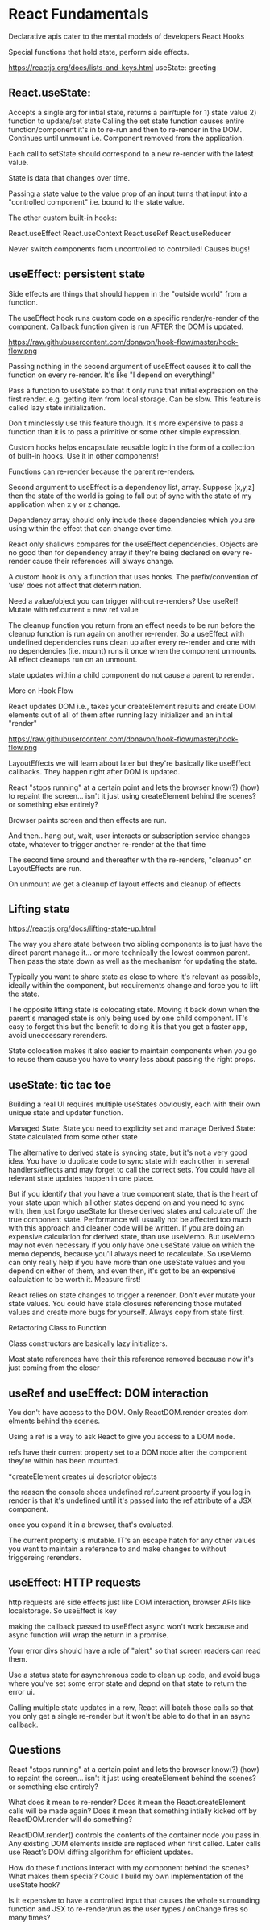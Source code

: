 # React Fundamentals

Declarative apis cater to the mental models of developers React Hooks

Special functions that hold state, perform side effects.

https://reactjs.org/docs/lists-and-keys.html useState: greeting

## React.useState:

Accepts a single arg for intial state, returns a pair/tuple for 1) state
value 2) function to update/set state Calling the set state function causes
entire function/component it's in to re-run and then to re-render in the DOM.
Continues until unmount i.e. Component removed from the application.

Each call to setState should correspond to a new re-render with the latest
value.

State is data that changes over time.

Passing a state value to the value prop of an input turns that input into a
"controlled component" i.e. bound to the state value.

The other custom built-in hooks:

React.useEffect React.useContext React.useRef React.useReducer

Never switch components from uncontrolled to controlled! Causes bugs!

## useEffect: persistent state

Side effects are things that should happen in the "outside world" from a
function.

The useEffect hook runs custom code on a specific render/re-render of the
component. Callback function given is run AFTER the DOM is updated.

https://raw.githubusercontent.com/donavon/hook-flow/master/hook-flow.png

Passing nothing in the second argument of useEffect causes it to call the
function on every re-render. It's like "I depend on everything!"

Pass a function to useState so that it only runs that initial expression on the
first render. e.g. getting item from local storage. Can be slow. This feature is
called lazy state initialization.

Don't mindlessly use this feature though. It's more expensive to pass a function
than it is to pass a primitive or some other simple expression.

Custom hooks helps encapsulate reusable logic in the form of a collection of
built-in hooks. Use it in other components!

Functions can re-render because the parent re-renders.

Second argument to useEffect is a dependency list, array. Suppose [x,y,z] then
the state of the world is going to fall out of sync with the state of my
application when x y or z change.

Dependency array should only include those dependencies which you are using
within the effect that can change over time.

React only shallows compares for the useEffect dependencies. Objects are no good
then for dependency array if they're being declared on every re-render cause
their references will always change.

A custom hook is only a function that uses hooks. The prefix/convention of 'use'
does not affect that determination.

Need a value/object you can trigger without re-renders? Use useRef! Mutate with
ref.current = new ref value

The cleanup function you return from an effect needs to be run before the
cleanup function is run again on another re-render. So a useEffect with
undefined dependencies runs clean up after every re-render and one with no
dependencies (i.e. mount) runs it once when the component unmounts. All effect
cleanups run on an unmount.

state updates within a child component do not cause a parent to rerender.

More on Hook Flow

React updates DOM i.e., takes your createElement results and create DOM elements
out of all of them after running lazy initializer and an initial "render"

https://raw.githubusercontent.com/donavon/hook-flow/master/hook-flow.png

LayoutEffects we will learn about later but they're basically like useEffect
callbacks. They happen right after DOM is updated.

React "stops running" at a certain point and lets the browser know(?) (how) to
repaint the screen... isn't it just using createElement behind the scenes? or
something else entirely?

Browser paints screen and then effects are run.

And then.. hang out, wait, user interacts or subscription service changes ctate,
whatever to trigger another re-render at the that time

The second time around and thereafter with the re-renders, "cleanup" on
LayoutEffects are run.

On unmount we get a cleanup of layout effects and cleanup of effects

## Lifting state

https://reactjs.org/docs/lifting-state-up.html

The way you share state between two sibling components is to just have the
direct parent manage it... or more technically the lowest common parent. Then
pass the state down as well as the mechanism for updating the state.

Typically you want to share state as close to where it's relevant as possible,
ideally within the component, but requirements change and force you to lift the
state.

The opposite lifting state is colocating state. Moving it back down when the
parent's managed state is only being used by one child component. IT's easy to
forget this but the benefit to doing it is that you get a faster app, avoid
uneccessary rerenders.

State colocation makes it also easier to maintain components when you go to
reuse them cause you have to worry less about passing the right props.

## useState: tic tac toe

Building a real UI requires multiple useStates obviously, each with their own
unique state and updater function.

Managed State: State you need to explicity set and manage Derived State: State
calculated from some other state

The alternative to derived state is syncing state, but it's not a very good
idea. You have to duplicate code to sync state with each other in several
handlers/effects and may forget to call the correct sets. You could have all
relevant state updates happen in one place.

But if you identify that you have a true component state, that is the heart of
your state upon which all other states depend on and you need to sync with, then
just forgo useState for these derived states and calculate off the true
component state. Performance will usually not be affected too much with this
approach and cleaner code will be written. If you are doing an expensive
calculation for derived state, than use useMemo. But useMemo may not even
necessary if you only have one useState value on which the memo depends, because
you'll always need to recalculate. So useMemo can only really help if you have
more than one useState values and you depend on either of them, and even then,
it's got to be an expensive calculation to be worth it. Measure first!

React relies on state changes to trigger a rerender. Don't ever mutate your
state values. You could have stale closures referencing those mutated values and
create more bugs for yourself. Always copy from state first.

Refactoring Class to Function

Class constructors are basically lazy initializers.

Most state references have their this reference removed because now it's just
coming from the closer

## useRef and useEffect: DOM interaction

You don't have access to the DOM. Only ReactDOM.render creates dom elments
behind the scenes.

Using a ref is a way to ask React to give you access to a DOM node.

refs have their current property set to a DOM node after the component they're
within has been mounted.

\*createElement creates ui descriptor objects

the reason the console shoes undefined ref.current property if you log in render
is that it's undefined until it's passed into the ref attribute of a JSX
component.

once you expand it in a browser, that's evaluated.

The current property is mutable. IT's an escape hatch for any other values you
want to maintain a reference to and make changes to without triggereing
rerenders.

## useEffect: HTTP requests

http requests are side effects just like DOM interaction, browser APIs like
localstorage. So useEffect is key

making the callback passed to useEffect async won't work because and async
function will wrap the return in a promise.

Your error divs should have a role of "alert" so that screen readers can read
them.

Use a status state for asynchronous code to clean up code, and avoid bugs where
you've set some error state and depnd on that state to return the error ui.

Calling multiple state updates in a row, React will batch those calls so that
you only get a single re-render but it won't be able to do that in an async
callback.

## Questions

React "stops running" at a certain point and lets the browser know(?) (how) to
repaint the screen... isn't it just using createElement behind the scenes? or
something else entirely?

What does it mean to re-render? Does it mean the React.createElement calls will
be made again? Does it mean that something intially kicked off by
ReactDOM.render will do something?

ReactDOM.render() controls the contents of the container node you pass in. Any
existing DOM elements inside are replaced when first called. Later calls use
React’s DOM diffing algorithm for efficient updates.

How do these functions interact with my component behind the scenes? What makes
them special? Could I build my own implementation of the useState hook?

Is it expensive to have a controlled input that causes the whole surrounding
function and JSX to re-render/run as the user types / onChange fires so many
times?
